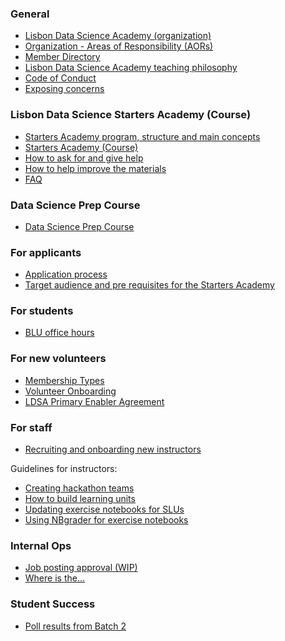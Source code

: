 ### General
- [Lisbon Data Science Academy (organization)](https://github.com/LDSSA/wiki/wiki/Lisbon-Data-Science-Academy-(Organization))
- [Organization - Areas of Responsibility (AORs)](https://github.com/LDSSA/wiki/wiki/LDSA-Areas-of-Responsibility)
- [Member Directory](https://github.com/LDSSA/wiki/wiki/Member-Directory)
- [Lisbon Data Science Academy teaching philosophy](https://github.com/LDSSA/wiki/wiki/Teaching-Philosophy)
- [Code of Conduct](https://github.com/LDSSA/wiki/wiki/Code-of-Conduct)
- [Exposing concerns](https://github.com/LDSSA/wiki/wiki/Exposing-concerns)

### Lisbon Data Science Starters Academy (Course)
- [Starters Academy program, structure and main concepts](https://github.com/LDSSA/wiki/wiki/Starters-Academy-program-structure-overview,-and-main-concepts)
- [Starters Academy (Course)](https://github.com/LDSSA/wiki/wiki/Starters-Academy-(Course))
- [How to ask for and give help](https://github.com/LDSSA/wiki/wiki/How-to-ask-for-and-give-help)
- [How to help improve the materials](https://github.com/LDSSA/wiki/wiki/How-to-help-improve-the-materials)
- [FAQ](https://github.com/LDSSA/wiki/wiki/FAQ)

### Data Science Prep Course
- [Data Science Prep Course](https://github.com/LDSSA/wiki/wiki/Data-Science-Prep-Course)

### For applicants 
- [Application process](https://github.com/LDSSA/wiki/wiki/Application-process)
- [Target audience and pre requisites for the Starters Academy](https://github.com/LDSSA/wiki/wiki/Target-audience-and-Pre-requisites-for-the-Starters-Academy)

### For students 
- [BLU office hours](https://github.com/LDSSA/wiki/wiki/BLU-Office-Hours)

### For new volunteers
- [Membership Types](https://docs.google.com/document/d/1kQSYyhxYkYIxTXOb2PbQF8qZfGikFzy_nypathWPJ5E/edit?usp=sharing)
- [Volunteer Onboarding](https://github.com/LDSSA/wiki/wiki/Volunteer-Onboarding)
- [LDSA Primary Enabler Agreement](https://github.com/LDSSA/wiki/wiki/LDSA-Primary-Enabler-Agreement)

### For staff

- [Recruiting and onboarding new instructors](https://github.com/LDSSA/wiki/wiki/Recruiting-and-Onboarding-New-Instructors)

Guidelines for instructors:
- [Creating hackathon teams](https://github.com/LDSSA/wiki/wiki/Creating-Hackathon-Teams)
- [How to build learning units](https://github.com/LDSSA/wiki/wiki/How-to-build-Learning-Units)
- [Updating exercise notebooks for SLUs](https://github.com/LDSSA/wiki/wiki/Updating-exercise-notebooks-for-SLUs)
- [Using NBgrader for exercise notebooks](https://github.com/LDSSA/wiki/wiki/Using-nbgrader-for-Exercise-Notebooks)


### Internal Ops
- [Job posting approval (WIP)](https://github.com/LDSSA/wiki/wiki/Job-Posting-Approval-%5BWIP%5D)
- [Where is the...](https://github.com/LDSSA/wiki/wiki/Where-is-the...)

### Student Success
- [Poll results from Batch 2](https://github.com/LDSSA/wiki/wiki/Poll-results-on-student-dropout-from-Batch-2)